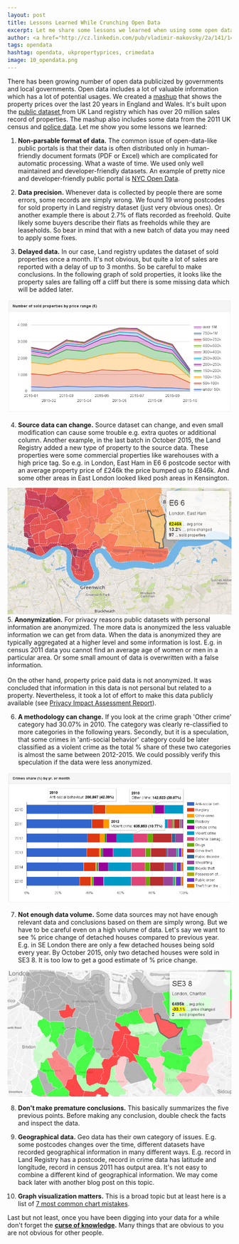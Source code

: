 ```yaml
---
layout: post
title: Lessons Learned While Crunching Open Data
excerpt: Let me share some lessons we learned when using some open datasets.
author: <a href="http://cz.linkedin.com/pub/vladimir-makovsky/2a/141/141">Vladimir Makovsky</a>
tags: opendata
hashtag: opendata, ukpropertyprices, crimedata
image: 10_opendata.png
---
```

There has been growing number of open data publicized by governments and local governments.
Open data includes a lot of valuable information
which has a lot of potential usages. We created a <a href="http://house.briskat.com">mashup</a> that shows 
the property prices over the last 20 years in England and Wales.
It's built upon the <a href="https://www.gov.uk/government/statistical-data-sets/price-paid-data-downloads" target="_blank">public dataset
</a> from UK Land registry which has over 20 million sales record of properties.
The mashup also includes some data from the 2011 UK census
and <a href="https://data.police.uk/data" target="_blank">police data</a>.
Let me show you some lessons we learned:

1. <b>Non-parsable format of data.</b>
The common issue of open-data-like
public portals is that their data is often 
distributed only in human-friendly document 
formats (PDF or Excel) which are complicated 
for automatic processing. What a waste of time.
We used only well maintained and developer-friendly datasets.
An example of pretty nice and developer-friendly public portal is <a href="https://nycopendata.socrata.com" target="_blank">NYC Open Data</a>.

2. <b>Data precision.</b> Whenever data is collected by
people there are some errors, some records are simply wrong. 
We found 19 wrong postcodes for sold property in Land registry dataset
(just very obvious ones).
Or another example there is about 2.7% of flats recorded as freehold.
Quite likely some buyers describe their flats as freeholds
while they are leaseholds. So bear in mind that
with a new batch of data you may need to apply some fixes.

3. <b>Delayed data.</b> In our case, Land registry updates the dataset of sold properties
once a month. It's not obvious, but quite a lot of sales are reported with a delay of up to 3 months.
So be careful to make conclusions. In the following graph of sold
properties, it looks like the property sales are falling off a cliff
but there is some missing data which will be added later.
<a href="http://house.briskat.com?tab=protime">
<img src="/img/posts/10_props_sales.png" class="img-responsive" alt="Number of sold properties in England">
</a>

4. <b>Source data can change.</b> Source dataset can change,
and even small modification can cause some trouble e.g. extra quotes or additional column.
Another example, in the last batch in October 2015, the Land Registry added a new type of property
to the source data. These properties were some commercial properties like warehouses with
a high price tag. So e.g. in London, East Ham in E6 6 postcode
sector with an average property price of £246k the price bumped up to £846k. 
And some other areas in East London looked liked posh areas in Kensington.
<a href="http://house.briskat.com?tab=map1&pc=129">
<img src="/img/posts/10_e6_6.png" class="img-responsive" alt="Average property price in East London">
</a>
5. <b>Anonymization.</b> For privacy reasons public datasets
with personal information are anonymized. The more data is
anonymized the less valuable information we can get from data.
When the data is anonymized
they are typically aggregated at a higher level and some 
information is lost. E.g. in census 2011 data you cannot
find an average age of women or men in a particular area.
Or some small amount of data is overwritten with a false information.
<br/><br/>On the other hand, property price paid data is not anonymized.
It was concluded that information in this data is not personal but
related to a property. Nevertheless, it took a lot of effort
to make this data publicly available (see <a href="https://www.gov.uk/government/uploads/system/uploads/attachment_data/file/343616/ppd_pia.pdf"
target="_blank">Privacy Impact Assessment Report</a>).


6. <b>A methodology can change.</b> If you look at the crime graph
'Other crime' category had 30.07% in 2010. The category was clearly
re-classified to more categories in the following years.
Secondly, but it is a speculation, that some crimes in 
'anti-social behavior' category could be later classified
as a violent crime as the total % share of these two categories
is almost the same between 2012-2015. We could possibly verify this speculation
if the data were less anonymized.
<a href="http://house.briskat.com?tab=crisum">
<img src="/img/posts/10_crime.png" class="img-responsive" alt="Total crimes in England and Wales">
</a>

7. <b>Not enough data volume.</b> 
Some data sources may not have enough relevant
data and conclusions based on them are simply wrong.
But we have to be careful even on a high volume of data.
Let's say we want to see % price change of detached
houses compared to previous year. E.g. in SE London
there are only a few detached houses being sold every
year. By October 2015, only two detached houses were sold in 
SE3 8. It is too low to get a good estimate
of % price change.
<a href="http://house.briskat.com?tab=map2&pc=175&pt=2">
<img src="/img/posts/10_perc.png" class="img-responsive" alt="Property price change in South East London">
</a>

8. <b>Don't make premature conclusions.</b> This basically
summarizes the five previous points. Before making any
conclusion, double check the facts and inspect the
data.

9. <b>Geographical data.</b>
Geo data has their own category of issues. E.g.
some postcodes changes over the time, different datasets
have recorded geographical information in many different ways.
E.g. record in Land Registry has a postcode, record in crime data
has latitude and longitude, record in census 2011 has output area.
It's not easy to combine a different kind of geographical information.
We may come back later with another blog post on this topic.

10. <b>Graph visualization matters.</b> This is a broad topic
but at least here is a list of <a href="http://www.highcharts.com/blog/182-7-most-common-chart-mistakes"
target="_blank">
7 most common chart mistakes</a>.

Last but not least, once you have been digging into
your data for a while don't forget the <b><a href="https://en.wikipedia.org/wiki/Curse_of_knowledge" target="_blank">curse of knowledge</a>.</b> 
Many things that are obvious to you are not obvious for other people.

